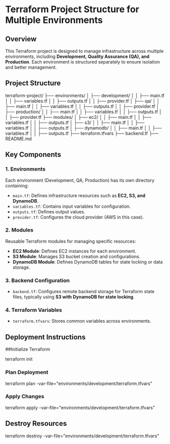 # Terraform Project Structure for Multiple Environments

## Overview
This Terraform project is designed to manage infrastructure across multiple environments, including **Development, Quality Assurance (QA), and Production**. Each environment is structured separately to ensure isolation and better management.

## Project Structure
terraform-project/
├── environments/
│   ├── development/
│   │   ├── main.tf
│   │   ├── variables.tf
│   │   ├── outputs.tf
│   │   ├── provider.tf
│   ├── qa/
│   │   ├── main.tf
│   │   ├── variables.tf
│   │   ├── outputs.tf
│   │   ├── provider.tf
│   ├── production/
│   │   ├── main.tf
│   │   ├── variables.tf
│   │   ├── outputs.tf
│   │   ├── provider.tf
├── modules/
│   ├── ec2/
│   │   ├── main.tf
│   │   ├── variables.tf
│   │   ├── outputs.tf
│   ├── s3/
│   │   ├── main.tf
│   │   ├── variables.tf
│   │   ├── outputs.tf
│   ├── dynamodb/
│   │   ├── main.tf
│   │   ├── variables.tf
│   │   ├── outputs.tf
├── terraform.tfvars
├── backend.tf
├── README.md


## Key Components
### 1. **Environments**
Each environment (Development, QA, Production) has its own directory containing:
- `main.tf`: Defines infrastructure resources such as **EC2, S3, and DynamoDB**.
- `variables.tf`: Contains input variables for configuration.
- `outputs.tf`: Defines output values.
- `provider.tf`: Configures the cloud provider (AWS in this case).

### 2. **Modules**
Reusable Terraform modules for managing specific resources:
- **EC2 Module**: Defines EC2 instances for each environment.
- **S3 Module**: Manages S3 bucket creation and configurations.
- **DynamoDB Module**: Defines DynamoDB tables for state locking or data storage.

### 3. **Backend Configuration**
- `backend.tf`: Configures remote backend storage for Terraform state files, typically using **S3 with DynamoDB for state locking**.

### 4. **Terraform Variables**
- `terraform.tfvars`: Stores common variables across environments.

## Deployment Instructions
##Initialize Terraform

terraform init


### Plan Deployment

terraform plan -var-file="environments/development/terraform.tfvars"


### Apply Changes

terraform apply -var-file="environments/development/terraform.tfvars"


## Destroy Resources

terraform destroy -var-file="environments/development/terraform.tfvars"



